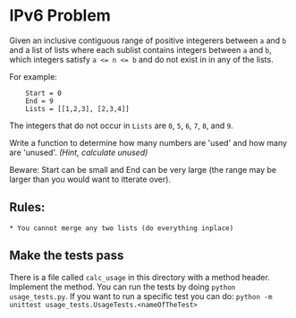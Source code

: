 IPv6 Problem
============
Given an inclusive contiguous range of positive integerers between `a` and `b`
and a list of lists where each sublist contains integers between `a` and `b`,
which integers satisfy `a <= n <= b` and do not exist in in any of the lists.

For example:

```
    Start = 0
    End = 9
    Lists = [[1,2,3], [2,3,4]]
```

The integers that do not occur in `Lists` are `0`, `5`, `6`, `7`, `8`, and `9`.

Write a function to determine how many numbers are 'used' and how many are
'unused'. _(Hint, calculate unused)_

Beware: Start can be small and End can be very large (the range may be larger
than you would want to itterate over).

Rules:
------
    * You cannot merge any two lists (do everything inplace)

Make the tests pass
-------------------
There is a file called `calc_usage` in this directory with a method header.
Implement the method. You can run the tests by doing `python usage_tests.py`.
If you want to run a specific test you can do: `python -m unittest
usage_tests.UsageTests.<nameOfTheTest>`
